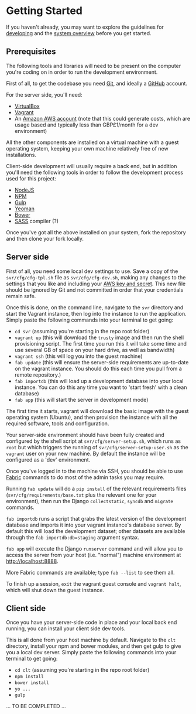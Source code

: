 # Getting Started

If you haven't already, you may want to explore the guidelines for [developing](./DEVELOPING.md) and the [system overview](./SYSTEM.md) before you get started.

## Prerequisites

The following tools and libraries will need to be present on the computer you're coding on in order to run the development environment.

First of all, to get the codebase you need [Git](http://git-scm.com/), and ideally a [GitHub](https://github.com) account.

For the server side, you'll need:

- [VirtualBox](https://www.virtualbox.org/)
- [Vagrant](https://www.vagrantup.com/)
- An [Amazon AWS account](http://aws.amazon.com/) (note that this could generate costs, which are usage based and typically less than GBP£1/month for a dev environment)

All the other components are installed on a virtual machine with a guest operating system, keeping your own machine relatively free of new installations.

Client-side development will usually require a back end, but in addition you'll need the following tools in order to follow the development process used for this project:

- [NodeJS](http://nodejs.org/)
- [NPM](https://www.npmjs.com/)
- [Gulp](http://gulpjs.com/)
- [Yeoman](http://yeoman.io/)
- [Bower](http://bower.io/)
- [SASS](http://sass-lang.com/) compiler (?)

Once you've got all the above installed on your system, fork the repository and then clone your fork locally.

## Server side

First of all, you need some local dev settings to use. Save a copy of the `svr/cfg/cfg-tpl.sh` file as `svr/cfg/cfg-dev.sh`, making any changes to the settings that you like and including your [AWS key and secret](http://docs.aws.amazon.com/AWSSimpleQueueService/latest/SQSGettingStartedGuide/AWSCredentials.html). This new file should be ignored by Git and not committed in order that your credentials remain safe.

Once this is done, on the command line, navigate to the `svr` directory and start the Vagrant instance, then log into the instance to run the application. Simply paste the following commands into your terminal to get going:

- `cd svr` (assuming you're starting in the repo root folder)
- `vagrant up` (this will download the `trusty` image and then run the shell provisioning script. The first time you run this it will take some time and use several GB of space on your hard drive, as well as bandwidth)
- `vagrant ssh` (this will log you into the guest machine)
- `fab update` (this will ensure the server-side requirements are up-to-date on the vagrant instance. You should do this each time you pull from a remote repository.)
- `fab importdb` (this will load up a development database into your local instance. You can do this any time you want to 'start fresh' with a clean database)
- `fab app` (this will start the server in development mode)

The first time it starts, vagrant will download the basic image with the guest operating system (Ubuntu), and then provision the instance with all the required software, tools and configuration.

Your server-side environment should have been fully created and configured by the shell script at `svr/cfg/server-setup.sh`, which runs as `root` but which triggers the running of `svr/cfg/server-setup-user.sh` as the `vagrant` user on your new machine. By default the instance will be configured as a 'dev' environment.

Once you've logged in to the machine via SSH, you should be able to use [Fabric](http://www.fabfile.org/) commands to do most of the admin tasks you may require.

Running `fab update` will do a `pip install` of the relevant requirements files (`svr/cfg/requirements/base.txt` plus the relevant one for your environment), then run the Django `collectstatic`, `syncdb` and `migrate` commands.

`fab importdb` runs a script that grabs the latest version of the development database and imports it into your vagrant instance's database server. By default this will load the development dataset; other datasets are available through the `fab importdb:db=staging` argument syntax.

`fab app` will execute the Django `runserver` command and will allow you to access the server from your host (i.e. "normal") machine environment at [http://localhost:8888](http://localhost:8888).

More Fabric commands are available; type `fab --list` to see them all.

To finish up a session, `exit` the vagrant guest console and `vagrant halt`, which will shut down the guest instance.

## Client side

Once you have your server-side code in place and your local back end running, you can install your client side dev tools.

This is all done from your host machine by default. Navigate to the `clt` directory, install your npm and bower modules, and then get gulp to give you a local dev server. Simply paste the following commands into your terminal to get going:

- `cd clt` (assuming you're starting in the repo root folder)
- `npm install`
- `bower install`
- `yo ...`
- `gulp`

... TO BE COMPLETED ...